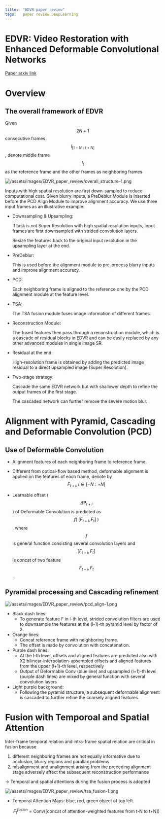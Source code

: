 ```yaml
---
title:  "EDVR paper review"
tags:	paper review DeepLearning
---
```

# EDVR: Video Restoration with Enhanced Deformable Convolutional Networks

[Paper arxiv link](https://arxiv.org/abs/1905.02716)

# Overview

## The overall framework of EDVR
Given $$2N+1$$ consecutive frames $$I_{[t-N:t+N]}$$, denote middle frame $$I_{t}$$ as the reference frame and the other frames as neighboring frames

![/assets/images/EDVR_paper_review/overall_structure-1.png](/assets/images/EDVR_paper_review/overall_structure-1.png)

Inputs with high spatial resolution are first down-sampled to reduce computational cost. Given blurry inputs, a PreDeblur Module is inserted before the PCD Align Module to improve alignment accuracy. We use three input frames as an illustrative example.

- Downsampling & Upsampling:

    If task is not Super Resolution with high spatial resolution inputs, input frames are first downsampled with strided convolution layers.

    Resize the features back to the original input resolution in the upsampling layer at the end.

- PreDeblur:

    This is used before the alignment module to pre-process blurry inputs and improve alignment accuracy.

- PCD:

    Each neighboring frame is aligned to the reference one by the PCD alignment module at the feature level.

- TSA:

    The TSA fusion module fuses image information of different frames.

- Reconstruction Module:

    The fused features then pass through a reconstruction module, which is a cascade of residual blocks in EDVR and can be easily replaced by any other advanced modules in single image SR.

- Residual at the end:

    High-resolution frame is obtained by adding the predicted image residual to a direct upsampled image (Super Resolution).

- Two-stage strategy:

    Cascade the same EDVR network but with shallower depth to refine the output frames of the first stage.

    The cascaded network can further remove the severe motion blur.

# Alignment with Pyramid, Cascading and Deformable Convolution (PCD)

## Use of Deformable Convolution

- Alignment features of each neighboring frame to reference frame.
- Different from optical-flow based method, deformable alignment is applied on the features of each frame, denote by $$F_{t+i},i \in [{-}N{:}{+}N]$$

- Learnable offset ($$\Delta \mathbf{P}_{t+i}$$) of Deformable Convolution is predicted as $$f(\ [F_{t+i}, F_t]\ )$$, where $$f$$ is general function consisting several convolution layers and $$[F_{t+i}, F_t]$$ is concat of two feature $$F_{t+i}, F_t$$.

## Pyramidal processing and Cascading refinement

![/assets/images/EDVR_paper_review/pcd_align-1.png](/assets/images/EDVR_paper_review/pcd_align-1.png)

- Black dash lines:
    - To generate feature F in l-th level, strided convolution filters are used to downsample the features at the (l-1)-th pyramid level by factor of 2.
- Orange lines:
    - Concat reference frame with neighboring frame.
    - The offset is made by convolution with concatenation.
- Purple dash lines:
    - At the l-th level, offsets and aligned features are predicted also with X2 bilinear-interpolation-upsampled offsets and aligned features from the upper (l+1)-th level, respectively
    - Output of Deformable Conv (blue line) and upsampled (l+1)-th level (purple dash lines) are mixed by general function with several convolution layers
- Light purple background:
    - Following the pyramid structure, a subsequent deformable alignment is cascaded to further refine the coarsely aligned features.

# Fusion with Temporoal and Spatial Attention

Inter-frame temporal relation and intra-frame spatial relation are critical in fusion because

1. different neighboring frames are not equally informative due to occlusion, blurry regions and parallax problems
2. misalignment and unalignment arising from the preceding alignment stage adversely affect the subsequent reconstruction performance

→ Temporal and spatial attentions during the fusion process is adopted

![/assets/images/EDVR_paper_review/tsa_fusion-1.png](/assets/images/EDVR_paper_review/tsa_fusion-1.png)

- Temporal Attention Maps: blue, red, green object of top left.

    $$F_{t}^{fusion} = \text{Conv}([\text{concat of attention-weighted features from t-N to t+N}])$$